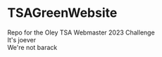 # TSAGreenWebsite
Repo for the Oley TSA Webmaster 2023 Challenge
<br>
It's joever
<br>
We're not barack
